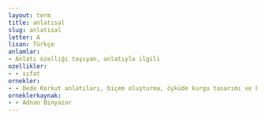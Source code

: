 ```yaml
---
layout: term
title: anlatısal
slug: anlatisal
letter: A
lisan: Türkçe
anlamlar:
- Anlatı özelliği taşıyan, anlatıyla ilgili
ozellikler:
- - sıfat
ornekler:
- - Dede Korkut anlatıları, biçem oluşturma, öyküde kurgu tasarımı ve kültürel ögeleri kaynaştırma ... yönünden anlatısal bir bireşimdir.
orneklerkaynak:
- - Adnan Binyazar
---
```


